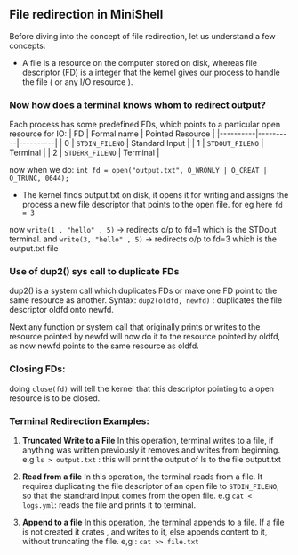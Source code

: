 ## File redirection in MiniShell

Before diving into the concept of file redirection, let us understand a few concepts:
- A file is a resource on the computer stored on disk, whereas file descriptor (FD) is a integer that the kernel gives our process to handle the file ( or any I/O resource ).

### Now how does a terminal knows whom to redirect output?
Each process has some predefined FDs, which points to a particular open resource for IO:
| FD | Formal name | Pointed Resource |
|----------|----------|----------|
| 0 | `STDIN_FILENO` | Standard Input |
| 1 | `STDOUT_FILENO` | Terminal |
| 2  |    `STDERR_FILENO`      |   Terminal       |

now when we do:
`int fd = open("output.txt", O_WRONLY | O_CREAT | O_TRUNC, 0644);`
- The kernel finds output.txt on disk, it opens it for writing and assigns the  process a new file descriptor that points to the open file.
for eg here `fd = 3`

now `write(1 , "hello" , 5)` -> redirects o/p to fd=1 which is the STDout terminal.
and `write(3, "hello" , 5)` -> redirects o/p to fd=3 which is the output.txt file


### Use of dup2() sys call to duplicate FDs
dup2() is a system call which duplicates FDs or make one FD point to the same resource as another.
Syntax: `dup2(oldfd, newfd)` : duplicates the file descriptor oldfd onto newfd.



Next any function or system call that originally prints or writes to the resource pointed by newfd will now do it to the resource pointed by oldfd, as now newfd points to the same resource as oldfd.

### Closing FDs:
doing `close(fd)` will tell the kernel that this descriptor pointing to a open resource is to be closed.

### Terminal Redirection Examples:

1. **Truncated Write to a File**
   In this operation, terminal writes to a file, if anything was written previously it removes and writes from beginning.
   e.g `ls > output.txt` : this will print the output of ls to the file output.txt

   
3. **Read from a file**
   In this operation, the terminal reads from a file. It requires duplicating the file descriptor of an open file to `STDIN_FILENO`, so that the standrard input comes from the open file.
   e.g `cat < logs.yml`: reads the file and prints it to terminal.

   
3. **Append to a file**
   In this operation, the terminal appends to a file. If a file is not created it crates , and writes to it, else appends content to it, without truncating the file.
   e,g : `cat >> file.txt`
   


